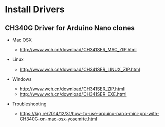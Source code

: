 # Install Drivers

## CH340G Driver for Arduino Nano clones

* Mac OSX
  * <http://www.wch.cn/download/CH341SER_MAC_ZIP.html>

* Linux
  * <http://www.wch.cn/download/CH341SER_LINUX_ZIP.html>

* Windows
  * <http://www.wch.cn/download/CH341SER_ZIP.html>
  * <http://www.wch.cn/download/CH341SER_EXE.html>

* Troubleshooting
  * <https://kig.re/2014/12/31/how-to-use-arduino-nano-mini-pro-with-CH340G-on-mac-osx-yosemite.html>

